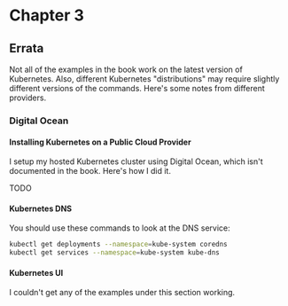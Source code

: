 # Chapter 3

## Errata

Not all of the examples in the book work on the latest version of Kubernetes. Also,
different Kubernetes "distributions" may require slightly different versions of the
commands. Here's some notes from different providers.

### Digital Ocean

#### Installing Kubernetes on a Public Cloud Provider

I setup my hosted Kubernetes cluster using Digital Ocean, which isn't documented in
the book. Here's how I did it.

TODO

#### Kubernetes DNS

You should use these commands to look at the DNS service:

``` bash
kubectl get deployments --namespace=kube-system coredns
kubectl get services --namespace=kube-system kube-dns
```

#### Kubernetes UI

I couldn't get any of the examples under this section working.
